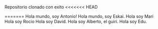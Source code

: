 Repositorio clonado con exito
<<<<<<< HEAD

=======
Hola mundo, soy Antonio!
Hola mundo, soy Eskai.
Hola soy Mari
Hola soy Rocio
Hola soy David.
Hola soy Alberto, el guiri.
Hola soy Edu.